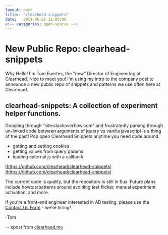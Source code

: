 ```yaml
---
layout: post
title:  "clearhead-snippets"
date:   2014-06-25 11:00:00
<!-- categories: open-source -->
---
```


# New Public Repo: clearhead-snippets

Why Hello! I'm Tom Fuertes, the "new" Director of Engineering at Clearhead. Nice to meet you!  I'm using my intro to the company post to announce a new public repo of snippets and patterns we use often here at Clearhead. 

## clearhead-snippets: A collection of experiment helper functions.

Googling through “site:stackoverflow.com” and frustratedly parsing through un-linked code between arguments of jquery vs vanilla javascript is a thing of the past!  Pop open Clearhead Snippets anytime you need code around:

* getting and setting cookies
* getting values from query params
* loading external js with a callback

[https://github.com/clearhead/clearhead-snippets](https://github.com/clearhead/clearhead-snippets)

The current code is quality, but the repository is still in flux. Future plans include howtos/patterns around avoiding test flicker, manual experiment activation, and more.

If you're a front-end engineer interested in AB testing, please use the [Contact Us Form](http://clearhead.me/#contact-nav) - we're hiring!

-Tom

-- xpost from [clearhead.me](http://clearhead.me/post/89886921415/new-public-repo-clearhead-snippets)
